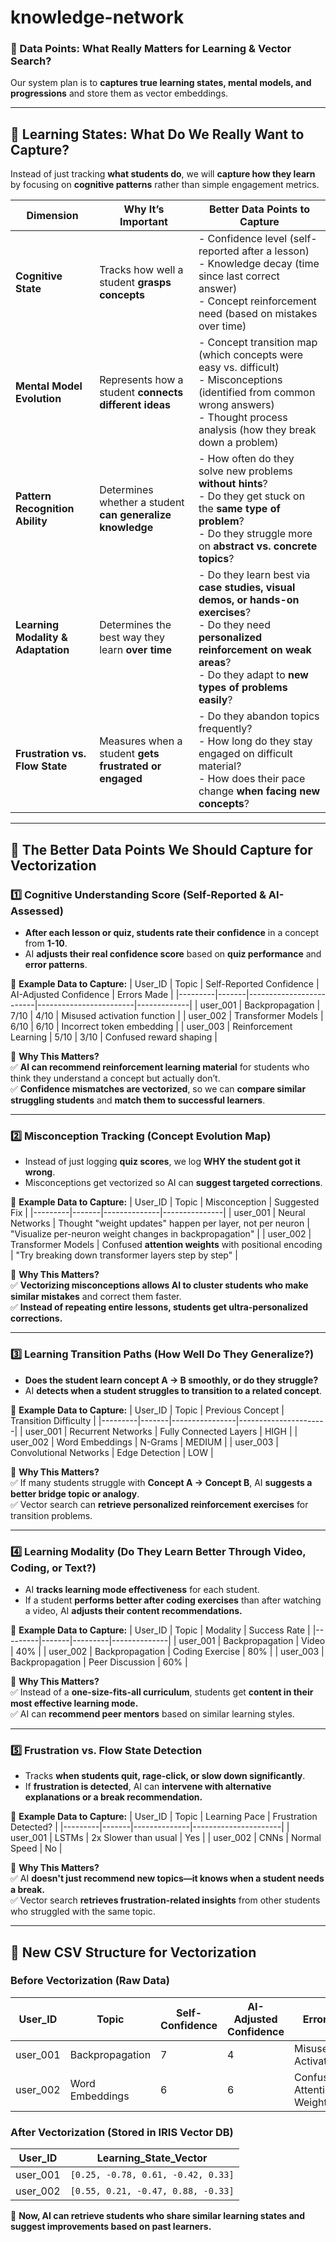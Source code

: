 # knowledge-network
### **🚀 Data Points: What Really Matters for Learning & Vector Search?**
Our system plan is to **captures true learning states, mental models, and progressions** and store them as vector embeddings.

---

## **📌 Learning States: What Do We Really Want to Capture?**
Instead of just tracking **what students do**, we will **capture how they learn** by focusing on **cognitive patterns** rather than simple engagement metrics.

| **Dimension** | **Why It’s Important** | **Better Data Points to Capture** |
|--------------|-----------------------|--------------------------------|
| **Cognitive State** | Tracks how well a student **grasps concepts** | - Confidence level (self-reported after a lesson) <br> - Knowledge decay (time since last correct answer) <br> - Concept reinforcement need (based on mistakes over time) |
| **Mental Model Evolution** | Represents how a student **connects different ideas** | - Concept transition map (which concepts were easy vs. difficult) <br> - Misconceptions (identified from common wrong answers) <br> - Thought process analysis (how they break down a problem) |
| **Pattern Recognition Ability** | Determines whether a student **can generalize knowledge** | - How often do they solve new problems **without hints**? <br> - Do they get stuck on the **same type of problem**? <br> - Do they struggle more on **abstract vs. concrete topics**? |
| **Learning Modality & Adaptation** | Determines the best way they learn **over time** | - Do they learn best via **case studies, visual demos, or hands-on exercises**? <br> - Do they need **personalized reinforcement on weak areas**? <br> - Do they adapt to **new types of problems easily**? |
| **Frustration vs. Flow State** | Measures when a student **gets frustrated or engaged** | - Do they abandon topics frequently? <br> - How long do they stay engaged on difficult material? <br> - How does their pace change **when facing new concepts**? |

---

## **📌 The Better Data Points We Should Capture for Vectorization**
### **1️⃣ Cognitive Understanding Score (Self-Reported & AI-Assessed)**
- **After each lesson or quiz, students rate their confidence** in a concept from **1-10**.
- AI **adjusts their real confidence score** based on **quiz performance** and **error patterns**.

📌 **Example Data to Capture:**
| User_ID | Topic | Self-Reported Confidence | AI-Adjusted Confidence | Errors Made |
|---------|-------|-------------------------|------------------------|-------------|
| user_001 | Backpropagation | 7/10 | 4/10 | Misused activation function |
| user_002 | Transformer Models | 6/10 | 6/10 | Incorrect token embedding |
| user_003 | Reinforcement Learning | 5/10 | 3/10 | Confused reward shaping |

🔹 **Why This Matters?**  
✅ **AI can recommend reinforcement learning material** for students who think they understand a concept but actually don’t.  
✅ **Confidence mismatches are vectorized**, so we can **compare similar struggling students** and **match them to successful learners**.

---

### **2️⃣ Misconception Tracking (Concept Evolution Map)**
- Instead of just logging **quiz scores**, we log **WHY the student got it wrong**.
- Misconceptions get vectorized so AI can **suggest targeted corrections**.

📌 **Example Data to Capture:**
| User_ID | Topic | Misconception | Suggested Fix |
|---------|-------|--------------|---------------|
| user_001 | Neural Networks | Thought "weight updates" happen per layer, not per neuron | "Visualize per-neuron weight changes in backpropagation" |
| user_002 | Transformer Models | Confused **attention weights** with positional encoding | "Try breaking down transformer layers step by step" |

🔹 **Why This Matters?**  
✅ **Vectorizing misconceptions allows AI to cluster students who make similar mistakes** and correct them faster.  
✅ **Instead of repeating entire lessons, students get ultra-personalized corrections.**  

---

### **3️⃣ Learning Transition Paths (How Well Do They Generalize?)**
- **Does the student learn concept A → B smoothly, or do they struggle?**
- AI **detects when a student struggles to transition to a related concept**.

📌 **Example Data to Capture:**
| User_ID | Topic | Previous Concept | Transition Difficulty |
|---------|-------|----------------|----------------------|
| user_001 | Recurrent Networks | Fully Connected Layers | HIGH |
| user_002 | Word Embeddings | N-Grams | MEDIUM |
| user_003 | Convolutional Networks | Edge Detection | LOW |

🔹 **Why This Matters?**  
✅ If many students struggle with **Concept A → Concept B**, AI **suggests a better bridge topic or analogy**.  
✅ Vector search can **retrieve personalized reinforcement exercises** for transition problems.  

---

### **4️⃣ Learning Modality (Do They Learn Better Through Video, Coding, or Text?)**
- AI **tracks learning mode effectiveness** for each student.
- If a student **performs better after coding exercises** than after watching a video, AI **adjusts their content recommendations.**

📌 **Example Data to Capture:**
| User_ID | Topic | Modality | Success Rate |
|---------|-------|---------|--------------|
| user_001 | Backpropagation | Video | 40% |
| user_002 | Backpropagation | Coding Exercise | 80% |
| user_003 | Backpropagation | Peer Discussion | 60% |

🔹 **Why This Matters?**  
✅ Instead of a **one-size-fits-all curriculum**, students get **content in their most effective learning mode.**  
✅ AI can **recommend peer mentors** based on similar learning styles.  

---

### **5️⃣ Frustration vs. Flow State Detection**
- Tracks **when students quit, rage-click, or slow down significantly**.
- If **frustration is detected**, AI can **intervene with alternative explanations or a break recommendation.**

📌 **Example Data to Capture:**
| User_ID | Topic | Learning Pace | Frustration Detected? |
|---------|-------|--------------|----------------------|
| user_001 | LSTMs | 2x Slower than usual | Yes |
| user_002 | CNNs | Normal Speed | No |

🔹 **Why This Matters?**  
✅ AI **doesn't just recommend new topics—it knows when a student needs a break.**  
✅ Vector search **retrieves frustration-related insights** from other students who struggled with the same topic.

---

## **📌 New CSV Structure for Vectorization**
### **Before Vectorization (Raw Data)**
| User_ID | Topic | Self-Confidence | AI-Adjusted Confidence | Errors | Transition Difficulty | Learning Modality | Frustration |
|---------|-------|----------------|------------------------|--------|----------------------|-----------------|-------------|
| user_001 | Backpropagation | 7 | 4 | Misused Activation | HIGH | Coding | Yes |
| user_002 | Word Embeddings | 6 | 6 | Confused Attention Weights | MEDIUM | Text | No |

### **After Vectorization (Stored in IRIS Vector DB)**
| User_ID | Learning_State_Vector |
|---------|-----------------------|
| user_001 | `[0.25, -0.78, 0.61, -0.42, 0.33]` |
| user_002 | `[0.55, 0.21, -0.47, 0.88, -0.33]` |

🔹 **Now, AI can retrieve students who share similar learning states and suggest improvements based on past learners.**  
